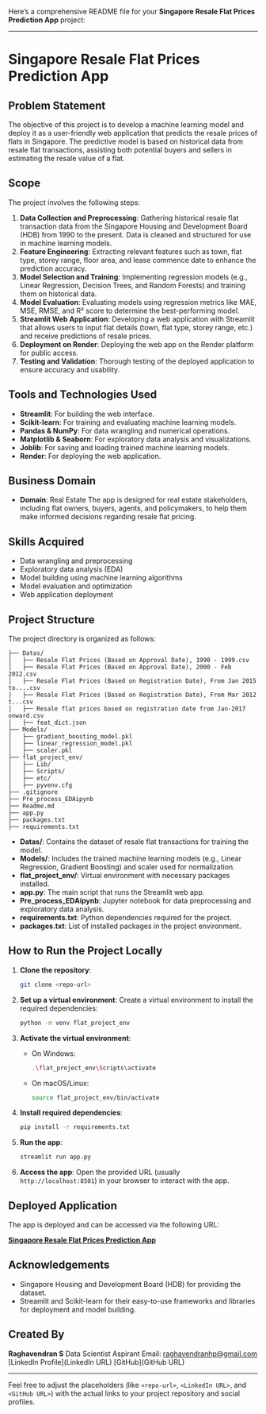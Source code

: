 Here’s a comprehensive README file for your **Singapore Resale Flat Prices Prediction App** project:

---

# Singapore Resale Flat Prices Prediction App

## Problem Statement

The objective of this project is to develop a machine learning model and deploy it as a user-friendly web application that predicts the resale prices of flats in Singapore. The predictive model is based on historical data from resale flat transactions, assisting both potential buyers and sellers in estimating the resale value of a flat.



## Scope

The project involves the following steps:

1. **Data Collection and Preprocessing**: Gathering historical resale flat transaction data from the Singapore Housing and Development Board (HDB) from 1990 to the present. Data is cleaned and structured for use in machine learning models.
2. **Feature Engineering**: Extracting relevant features such as town, flat type, storey range, floor area, and lease commence date to enhance the prediction accuracy.
3. **Model Selection and Training**: Implementing regression models (e.g., Linear Regression, Decision Trees, and Random Forests) and training them on historical data.
4. **Model Evaluation**: Evaluating models using regression metrics like MAE, MSE, RMSE, and R² score to determine the best-performing model.
5. **Streamlit Web Application**: Developing a web application with Streamlit that allows users to input flat details (town, flat type, storey range, etc.) and receive predictions of resale prices.
6. **Deployment on Render**: Deploying the web app on the Render platform for public access.
7. **Testing and Validation**: Thorough testing of the deployed application to ensure accuracy and usability.

## Tools and Technologies Used

* **Streamlit**: For building the web interface.
* **Scikit-learn**: For training and evaluating machine learning models.
* **Pandas & NumPy**: For data wrangling and numerical operations.
* **Matplotlib & Seaborn**: For exploratory data analysis and visualizations.
* **Joblib**: For saving and loading trained machine learning models.
* **Render**: For deploying the web application.

## Business Domain

* **Domain**: Real Estate
  The app is designed for real estate stakeholders, including flat owners, buyers, agents, and policymakers, to help them make informed decisions regarding resale flat pricing.

## Skills Acquired

* Data wrangling and preprocessing
* Exploratory data analysis (EDA)
* Model building using machine learning algorithms
* Model evaluation and optimization
* Web application deployment

## Project Structure

The project directory is organized as follows:

```
├── Datas/
│   ├── Resale Flat Prices (Based on Approval Date), 1990 - 1999.csv
│   ├── Resale Flat Prices (Based on Approval Date), 2000 - Feb 2012.csv
│   ├── Resale Flat Prices (Based on Registration Date), From Jan 2015 to....csv
│   ├── Resale Flat Prices (Based on Registration Date), From Mar 2012 t...csv
│   ├── Resale flat prices based on registration date from Jan-2017 onward.csv
│   ├── feat_dict.json
├── Models/
│   ├── gradient_boosting_model.pkl
│   ├── linear_regression_model.pkl
│   ├── scaler.pkl
├── flat_project_env/
│   ├── Lib/
│   ├── Scripts/
│   ├── etc/
│   ├── pyvenv.cfg
├── .gitignore
├── Pre_process_EDAipynb
├── Readme.md
├── app.py
├── packages.txt
├── requirements.txt
```

* **Datas/**: Contains the dataset of resale flat transactions for training the model.
* **Models/**: Includes the trained machine learning models (e.g., Linear Regression, Gradient Boosting) and scaler used for normalization.
* **flat\_project\_env/**: Virtual environment with necessary packages installed.
* **app.py**: The main script that runs the Streamlit web app.
* **Pre\_process\_EDAipynb**: Jupyter notebook for data preprocessing and exploratory data analysis.
* **requirements.txt**: Python dependencies required for the project.
* **packages.txt**: List of installed packages in the project environment.

## How to Run the Project Locally

1. **Clone the repository**:

   ```bash
   git clone <repo-url>
   ```

2. **Set up a virtual environment**:
   Create a virtual environment to install the required dependencies:

   ```bash
   python -m venv flat_project_env
   ```

3. **Activate the virtual environment**:

   * On Windows:

     ```bash
     .\flat_project_env\Scripts\activate
     ```
   * On macOS/Linux:

     ```bash
     source flat_project_env/bin/activate
     ```

4. **Install required dependencies**:

   ```bash
   pip install -r requirements.txt
   ```

5. **Run the app**:

   ```bash
   streamlit run app.py
   ```

6. **Access the app**: Open the provided URL (usually `http://localhost:8501`) in your browser to interact with the app.

## Deployed Application

The app is deployed and can be accessed via the following URL:

[**Singapore Resale Flat Prices Prediction App**](https://resale-revelations-a-predictive.onrender.com)

## Acknowledgements

* Singapore Housing and Development Board (HDB) for providing the dataset.
* Streamlit and Scikit-learn for their easy-to-use frameworks and libraries for deployment and model building.

## Created By

**Raghavendran S**
Data Scientist Aspirant
Email: [raghavendranhp@gmail.com](mailto:raghavendranhp@gmail.com)
[LinkedIn Profile](LinkedIn URL)
[GitHub](GitHub URL)

---

Feel free to adjust the placeholders (like `<repo-url>`, `<LinkedIn URL>`, and `<GitHub URL>`) with the actual links to your project repository and social profiles.

